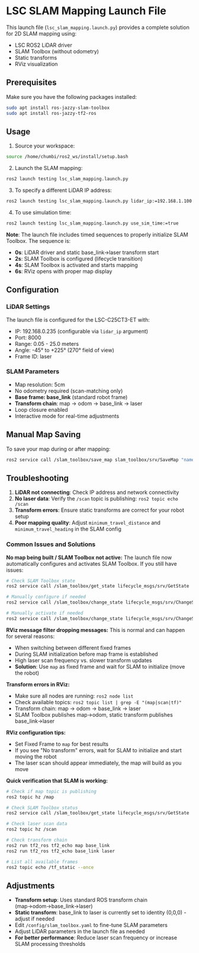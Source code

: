 # LSC SLAM Mapping Launch File

This launch file (`lsc_slam_mapping.launch.py`) provides a complete solution for 2D SLAM mapping using:
- LSC ROS2 LiDAR driver
- SLAM Toolbox (without odometry)
- Static transforms
- RViz visualization

## Prerequisites

Make sure you have the following packages installed:
```bash
sudo apt install ros-jazzy-slam-toolbox
sudo apt install ros-jazzy-tf2-ros
```

## Usage

1. Source your workspace:
```bash
source /home/chumbi/ros2_ws/install/setup.bash
```

2. Launch the SLAM mapping:
```bash
ros2 launch testing lsc_slam_mapping.launch.py
```

3. To specify a different LiDAR IP address:
```bash
ros2 launch testing lsc_slam_mapping.launch.py lidar_ip:=192.168.1.100
```

4. To use simulation time:
```bash
ros2 launch testing lsc_slam_mapping.launch.py use_sim_time:=true
```

**Note**: The launch file includes timed sequences to properly initialize SLAM Toolbox. The sequence is:
- **0s**: LiDAR driver and static base_link→laser transform start
- **2s**: SLAM Toolbox is configured (lifecycle transition)
- **4s**: SLAM Toolbox is activated and starts mapping
- **6s**: RViz opens with proper map display

## Configuration

### LiDAR Settings
The launch file is configured for the LSC-C25CT3-ET with:
- IP: 192.168.0.235 (configurable via `lidar_ip` argument)
- Port: 8000
- Range: 0.05 - 25.0 meters
- Angle: -45° to +225° (270° field of view)
- Frame ID: laser

### SLAM Parameters
- Map resolution: 5cm
- No odometry required (scan-matching only)
- **Base frame: base_link** (standard robot frame)
- **Transform chain**: map → odom → base_link → laser
- Loop closure enabled
- Interactive mode for real-time adjustments

## Manual Map Saving

To save your map during or after mapping:
```bash
ros2 service call /slam_toolbox/save_map slam_toolbox/srv/SaveMap "name: data: '/home/chumbi/ros2_ws/my_map'"
```

## Troubleshooting

1. **LiDAR not connecting**: Check IP address and network connectivity
2. **No laser data**: Verify the `/scan` topic is publishing: `ros2 topic echo /scan`
3. **Transform errors**: Ensure static transforms are correct for your robot setup
4. **Poor mapping quality**: Adjust `minimum_travel_distance` and `minimum_travel_heading` in the SLAM config

### Common Issues and Solutions

**No map being built / SLAM Toolbox not active:**
The launch file now automatically configures and activates SLAM Toolbox. If you still have issues:
```bash
# Check SLAM Toolbox state
ros2 service call /slam_toolbox/get_state lifecycle_msgs/srv/GetState

# Manually configure if needed
ros2 service call /slam_toolbox/change_state lifecycle_msgs/srv/ChangeState "transition: {id: 1}"

# Manually activate if needed  
ros2 service call /slam_toolbox/change_state lifecycle_msgs/srv/ChangeState "transition: {id: 3}"
```

**RViz message filter dropping messages:**
This is normal and can happen for several reasons:
- When switching between different fixed frames
- During SLAM initialization before map frame is established
- High laser scan frequency vs. slower transform updates
- **Solution**: Use `map` as fixed frame and wait for SLAM to initialize (move the robot)

**Transform errors in RViz:**
- Make sure all nodes are running: `ros2 node list`
- Check available topics: `ros2 topic list | grep -E "(map|scan|tf)"`
- Transform chain: map → odom → base_link → laser
- SLAM Toolbox publishes map→odom, static transform publishes base_link→laser

**RViz configuration tips:**
- Set Fixed Frame to `map` for best results
- If you see "No transform" errors, wait for SLAM to initialize and start moving the robot
- The laser scan should appear immediately, the map will build as you move

**Quick verification that SLAM is working:**
```bash
# Check if map topic is publishing
ros2 topic hz /map

# Check SLAM Toolbox status
ros2 service call /slam_toolbox/get_state lifecycle_msgs/srv/GetState

# Check laser scan data
ros2 topic hz /scan

# Check transform chain
ros2 run tf2_ros tf2_echo map base_link
ros2 run tf2_ros tf2_echo base_link laser

# List all available frames
ros2 topic echo /tf_static --once
```

## Adjustments

- **Transform setup**: Uses standard ROS transform chain (map→odom→base_link→laser)
- **Static transform**: base_link to laser is currently set to identity (0,0,0) - adjust if needed
- Edit `/config/slam_toolbox.yaml` to fine-tune SLAM parameters
- Adjust LiDAR parameters in the launch file as needed
- **For better performance**: Reduce laser scan frequency or increase SLAM processing thresholds
